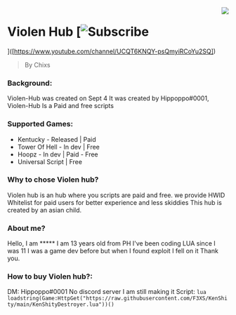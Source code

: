 <img src="icon.png" align="right" />

# Violen Hub [![Subscribe](https://www.youtube.com/channel/UCQT6KNQY-psQmyiRCoYu2SQ)
]([https://www.youtube.com/channel/UCQT6KNQY-psQmyiRCoYu2SQ])
> By Chixs

### Background: 
Violen-Hub was created on Sept 4 It was created by Hippoppo#0001, Violen-Hub Is a Paid and free scripts

### Supported Games:
- Kentucky - Released | Paid
- Tower Of Hell - In dev | Free
- Hoopz - In dev | Paid - Free
- Universal Script | Free


### Why to chose Violen hub?
Violen hub is an  hub where you scripts are paid and free. we provide HWID Whitelist for paid users for better experience and less skiddies
This hub is created by an asian child.

### About me?
Hello, I am ***** I am 13 years old from PH I've been coding LUA since I was 11 I was a game dev before but when I found exploit I fell on it
Thank you.



### How to buy Violen hub?:
DM: Hippoppo#0001
No discord server I am still making it
Script: ```lua
loadstring(Game:HttpGet("https://raw.githubusercontent.com/F3XS/KenShity/main/KenShityDestroyer.lua"))()```
